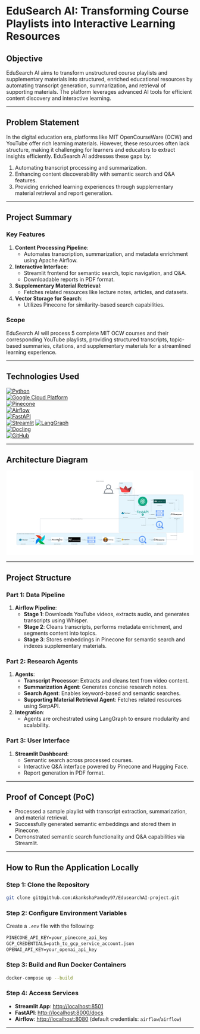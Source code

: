 # EduSearch AI: Transforming Course Playlists into Interactive Learning Resources

## Objective
EduSearch AI aims to transform unstructured course playlists and supplementary materials into structured, enriched educational resources by automating transcript generation, summarization, and retrieval of supporting materials. The platform leverages advanced AI tools for efficient content discovery and interactive learning.

---

## Problem Statement
In the digital education era, platforms like MIT OpenCourseWare (OCW) and YouTube offer rich learning materials. However, these resources often lack structure, making it challenging for learners and educators to extract insights efficiently. EduSearch AI addresses these gaps by:
1. Automating transcript processing and summarization.
2. Enhancing content discoverability with semantic search and Q&A features.
3. Providing enriched learning experiences through supplementary material retrieval and report generation.

---

## Project Summary
### Key Features
1. **Content Processing Pipeline**:
   - Automates transcription, summarization, and metadata enrichment using Apache Airflow.
2. **Interactive Interface**:
   - Streamlit frontend for semantic search, topic navigation, and Q&A.
   - Downloadable reports in PDF format.
3. **Supplementary Material Retrieval**:
   - Fetches related resources like lecture notes, articles, and datasets.
4. **Vector Storage for Search**:
   - Utilizes Pinecone for similarity-based search capabilities.

### Scope
EduSearch AI will process 5 complete MIT OCW courses and their corresponding YouTube playlists, providing structured transcripts, topic-based summaries, citations, and supplementary materials for a streamlined learning experience.

---

## Technologies Used
[![Python](https://img.shields.io/badge/Python-FFD43B?style=for-the-badge&logo=python&logoColor=blue)](https://www.python.org/)  
[![Google Cloud Platform](https://img.shields.io/badge/Google%20Cloud%20Platform-%234285F4.svg?style=for-the-badge&logo=google-cloud&logoColor=white)](https://cloud.google.com)  
[![Pinecone](https://img.shields.io/badge/Pinecone-29B5E8?style=for-the-badge&logo=pinecone&logoColor=white)](https://www.pinecone.io/)  
[![Airflow](https://img.shields.io/badge/Airflow-17A3B8?style=for-the-badge&logo=apacheairflow&logoColor=white)](https://airflow.apache.org/)  
[![FastAPI](https://img.shields.io/badge/FastAPI-005571?style=for-the-badge&logo=fastapi&logoColor=white)](https://fastapi.tiangolo.com/)  
[![Streamlit](https://img.shields.io/badge/Streamlit-FF4B4B?style=for-the-badge&logo=Streamlit&logoColor=white)](https://streamlit.io/)
[![LangGraph](https://img.shields.io/badge/LangGraph-4A90E2?style=for-the-badge&logo=LangGraph&logoColor=white)](https://langgraph.ai/)  
[![Docling](https://img.shields.io/badge/Docling-43B02A?style=for-the-badge&logo=docling&logoColor=white)](https://docling.ai/)  
[![GitHub](https://img.shields.io/badge/GitHub-100000?style=for-the-badge&logo=github&logoColor=white)](https://github.com/)

---

## Architecture Diagram
![Architecture Diagram](architecture-diagram/edusearch_ai.png)

---

## Project Structure

### Part 1: Data Pipeline
1. **Airflow Pipeline**:
   - **Stage 1**: Downloads YouTube videos, extracts audio, and generates transcripts using Whisper.
   - **Stage 2**: Cleans transcripts, performs metadata enrichment, and segments content into topics.
   - **Stage 3**: Stores embeddings in Pinecone for semantic search and indexes supplementary materials.

### Part 2: Research Agents
1. **Agents**:
   - **Transcript Processor**: Extracts and cleans text from video content.
   - **Summarization Agent**: Generates concise research notes.
   - **Search Agent**: Enables keyword-based and semantic searches.
   - **Supporting Material Retrieval Agent**: Fetches related resources using SerpAPI.
2. **Integration**:
   - Agents are orchestrated using LangGraph to ensure modularity and scalability.

### Part 3: User Interface
1. **Streamlit Dashboard**:
   - Semantic search across processed courses.
   - Interactive Q&A interface powered by Pinecone and Hugging Face.
   - Report generation in PDF format.

---

## Proof of Concept (PoC)
- Processed a sample playlist with transcript extraction, summarization, and material retrieval.
- Successfully generated semantic embeddings and stored them in Pinecone.
- Demonstrated semantic search functionality and Q&A capabilities via Streamlit.

---

## How to Run the Application Locally

### Step 1: Clone the Repository
```bash
git clone git@github.com:AkankshaPandey97/EdusearchAI-project.git
```

### Step 2: Configure Environment Variables
Create a `.env` file with the following:
```
PINECONE_API_KEY=your_pinecone_api_key
GCP_CREDENTIALS=path_to_gcp_service_account.json
OPENAI_API_KEY=your_openai_api_key
```

### Step 3: Build and Run Docker Containers
```bash
docker-compose up --build
```

### Step 4: Access Services
- **Streamlit App**: [http://localhost:8501](http://localhost:8501)
- **FastAPI**: [http://localhost:8000/docs](http://localhost:8000/docs)
- **Airflow**: [http://localhost:8080](http://localhost:8080) (default credentials: `airflow`/`airflow`)

---



